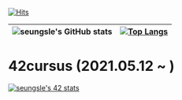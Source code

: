 [![Hits](https://hits.seeyoufarm.com/api/count/incr/badge.svg?url=https%3A%2F%2Fgithub.com%2FaLVINlEE9&count_bg=%2379C83D&title_bg=%23555555&icon=&icon_color=%23E7E7E7&title=hits&edge_flat=false)](https://hits.seeyoufarm.com)

|![seungsle's GitHub stats](https://github-readme-stats.vercel.app/api?username=aLVINlEE9&theme=bg_color&show_icons=true)|[![Top Langs](https://github-readme-stats.vercel.app/api/top-langs/?username=aLVINlEE9)](https://github.com/aLVINlEE9/github-readme-stats)|
|:---:|:---:|

42cursus (2021.05.12 ~ )
========================
[![seungsle's 42 stats](https://badge42.herokuapp.com/api/stats/seungsle?privacyEmail=true)](https://github.com/aLVINlEE9/42Cursus.git)
